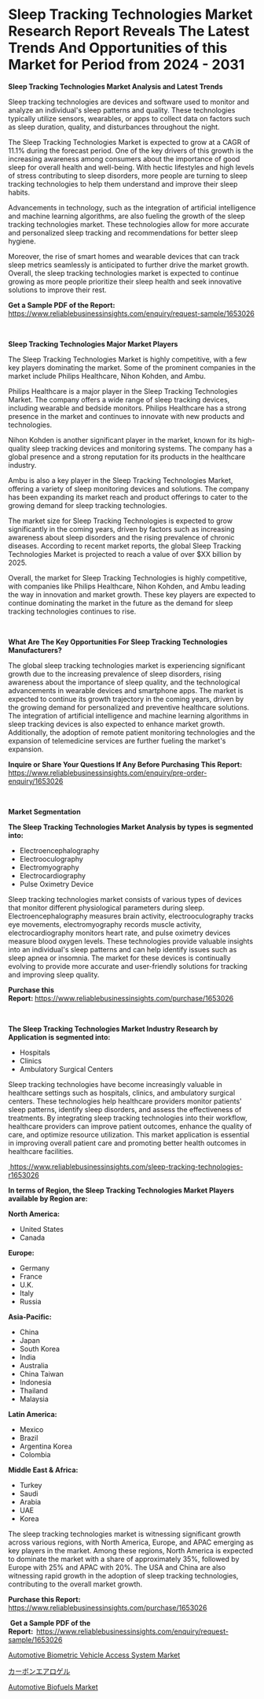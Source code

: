 <p><h1>Sleep Tracking Technologies Market Research Report Reveals The Latest Trends And Opportunities of this Market for Period from 2024 - 2031</h1></p><p><strong>Sleep Tracking Technologies Market Analysis and Latest Trends</strong></p>
<p><p>Sleep tracking technologies are devices and software used to monitor and analyze an individual's sleep patterns and quality. These technologies typically utilize sensors, wearables, or apps to collect data on factors such as sleep duration, quality, and disturbances throughout the night.</p><p>The Sleep Tracking Technologies Market is expected to grow at a CAGR of 11.1% during the forecast period. One of the key drivers of this growth is the increasing awareness among consumers about the importance of good sleep for overall health and well-being. With hectic lifestyles and high levels of stress contributing to sleep disorders, more people are turning to sleep tracking technologies to help them understand and improve their sleep habits.</p><p>Advancements in technology, such as the integration of artificial intelligence and machine learning algorithms, are also fueling the growth of the sleep tracking technologies market. These technologies allow for more accurate and personalized sleep tracking and recommendations for better sleep hygiene.</p><p>Moreover, the rise of smart homes and wearable devices that can track sleep metrics seamlessly is anticipated to further drive the market growth. Overall, the sleep tracking technologies market is expected to continue growing as more people prioritize their sleep health and seek innovative solutions to improve their rest.</p></p>
<p><strong>Get a Sample PDF of the Report:&nbsp;</strong> <a href="https://www.reliablebusinessinsights.com/enquiry/request-sample/1653026">https://www.reliablebusinessinsights.com/enquiry/request-sample/1653026</a></p>
<p>&nbsp;</p>
<p><strong>Sleep Tracking Technologies Major Market Players</strong></p>
<p><p>The Sleep Tracking Technologies Market is highly competitive, with a few key players dominating the market. Some of the prominent companies in the market include Philips Healthcare, Nihon Kohden, and Ambu.</p><p>Philips Healthcare is a major player in the Sleep Tracking Technologies Market. The company offers a wide range of sleep tracking devices, including wearable and bedside monitors. Philips Healthcare has a strong presence in the market and continues to innovate with new products and technologies.</p><p>Nihon Kohden is another significant player in the market, known for its high-quality sleep tracking devices and monitoring systems. The company has a global presence and a strong reputation for its products in the healthcare industry.</p><p>Ambu is also a key player in the Sleep Tracking Technologies Market, offering a variety of sleep monitoring devices and solutions. The company has been expanding its market reach and product offerings to cater to the growing demand for sleep tracking technologies.</p><p>The market size for Sleep Tracking Technologies is expected to grow significantly in the coming years, driven by factors such as increasing awareness about sleep disorders and the rising prevalence of chronic diseases. According to recent market reports, the global Sleep Tracking Technologies Market is projected to reach a value of over $XX billion by 2025.</p><p>Overall, the market for Sleep Tracking Technologies is highly competitive, with companies like Philips Healthcare, Nihon Kohden, and Ambu leading the way in innovation and market growth. These key players are expected to continue dominating the market in the future as the demand for sleep tracking technologies continues to rise.</p></p>
<p>&nbsp;</p>
<p><strong>What Are The Key Opportunities For Sleep Tracking Technologies Manufacturers?</strong></p>
<p><p>The global sleep tracking technologies market is experiencing significant growth due to the increasing prevalence of sleep disorders, rising awareness about the importance of sleep quality, and the technological advancements in wearable devices and smartphone apps. The market is expected to continue its growth trajectory in the coming years, driven by the growing demand for personalized and preventive healthcare solutions. The integration of artificial intelligence and machine learning algorithms in sleep tracking devices is also expected to enhance market growth. Additionally, the adoption of remote patient monitoring technologies and the expansion of telemedicine services are further fueling the market's expansion.</p></p>
<p><strong>Inquire or Share Your Questions If Any Before Purchasing This Report:</strong> <a href="https://www.reliablebusinessinsights.com/enquiry/pre-order-enquiry/1653026">https://www.reliablebusinessinsights.com/enquiry/pre-order-enquiry/1653026</a></p>
<p>&nbsp;</p>
<p><strong>Market Segmentation</strong></p>
<p><strong>The Sleep Tracking Technologies Market Analysis by types is segmented into:</strong></p>
<p><ul><li>Electroencephalography</li><li>Electrooculography</li><li>Electromyography</li><li>Electrocardiography</li><li>Pulse Oximetry Device</li></ul></p>
<p><p>Sleep tracking technologies market consists of various types of devices that monitor different physiological parameters during sleep. Electroencephalography measures brain activity, electrooculography tracks eye movements, electromyography records muscle activity, electrocardiography monitors heart rate, and pulse oximetry devices measure blood oxygen levels. These technologies provide valuable insights into an individual's sleep patterns and can help identify issues such as sleep apnea or insomnia. The market for these devices is continually evolving to provide more accurate and user-friendly solutions for tracking and improving sleep quality.</p></p>
<p><strong>Purchase this Report:&nbsp;</strong><a href="https://www.reliablebusinessinsights.com/purchase/1653026">https://www.reliablebusinessinsights.com/purchase/1653026</a></p>
<p>&nbsp;</p>
<p><strong>The Sleep Tracking Technologies Market Industry Research by Application is segmented into:</strong></p>
<p><ul><li>Hospitals</li><li>Clinics</li><li>Ambulatory Surgical Centers</li></ul></p>
<p><p>Sleep tracking technologies have become increasingly valuable in healthcare settings such as hospitals, clinics, and ambulatory surgical centers. These technologies help healthcare providers monitor patients' sleep patterns, identify sleep disorders, and assess the effectiveness of treatments. By integrating sleep tracking technologies into their workflow, healthcare providers can improve patient outcomes, enhance the quality of care, and optimize resource utilization. This market application is essential in improving overall patient care and promoting better health outcomes in healthcare facilities.</p></p>
<p><a href="https://www.reliablebusinessinsights.com/sleep-tracking-technologies-r1653026">&nbsp;https://www.reliablebusinessinsights.com/sleep-tracking-technologies-r1653026</a></p>
<p><strong>In terms of Region, the Sleep Tracking Technologies Market Players available by Region are:</strong></p>
<p>
    <p> <strong> North America: </strong>
        <ul>
            <li>United States</li>
            <li>Canada</li>
        </ul>
        </p> 
    <p> <strong> Europe: </strong>
        <ul>
            <li>Germany</li>
            <li>France</li>
            <li>U.K.</li>
            <li>Italy</li>
            <li>Russia</li>
        </ul>
        </p> 
    <p> <strong> Asia-Pacific: </strong>
        <ul>
            <li>China</li>
            <li>Japan</li>
            <li>South Korea</li>
            <li>India</li>
            <li>Australia</li>
            <li>China Taiwan</li>
            <li>Indonesia</li>
            <li>Thailand</li>
            <li>Malaysia</li>
        </ul>
        </p> 
    <p> <strong> Latin America: </strong>
        <ul>
            <li>Mexico</li>
            <li>Brazil</li>
            <li>Argentina Korea</li>
            <li>Colombia</li>
        </ul>
        </p> 
    <p> <strong> Middle East & Africa: </strong>
        <ul>
            <li>Turkey</li>
            <li>Saudi</li>
            <li>Arabia</li>
            <li>UAE</li>
            <li>Korea</li>
        </ul>
    </p>
    </p>
<p><p>The sleep tracking technologies market is witnessing significant growth across various regions, with North America, Europe, and APAC emerging as key players in the market. Among these regions, North America is expected to dominate the market with a share of approximately 35%, followed by Europe with 25% and APAC with 20%. The USA and China are also witnessing rapid growth in the adoption of sleep tracking technologies, contributing to the overall market growth.</p></p>
<p><strong>Purchase this Report: </strong><a href="https://www.reliablebusinessinsights.com/purchase/1653026">https://www.reliablebusinessinsights.com/purchase/1653026</a></p>
<p>&nbsp;<strong>Get a Sample PDF of the Report:&nbsp;&nbsp;</strong><a href="https://www.reliablebusinessinsights.com/enquiry/request-sample/1653026">https://www.reliablebusinessinsights.com/enquiry/request-sample/1653026</a></p>
<p><strong></strong></p>
<p><p><a href="https://www.linkedin.com/pulse/global-automotive-biometric-vehicle-access-system-iggie">Automotive Biometric Vehicle Access System Market</a></p><p><a href="https://github.com/TysonKub/Market-Research-Report-List-1/blob/main/3303626176327.md">カーボンエアロゲル</a></p><p><a href="https://www.linkedin.com/pulse/global-automotive-biofuels-market-opportunities-forecast-ck0oe">Automotive Biofuels Market</a></p></p>